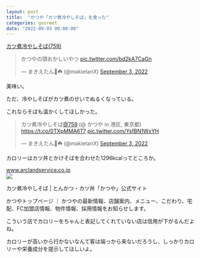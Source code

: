 ```yaml
---
layout: post
title:  "かつや「カツ煮冷やしそば」を食った"
categories: gourmet
date: "2022-09-03 00:00:00"
---
```


<u>カツ煮冷やしそば(759)</u>
<blockquote class="twitter-tweet tw-align-center"><p lang="ja" dir="ltr">かつやの頭おかしいやつ <a href="https://t.co/bd2kA7CaGn">pic.twitter.com/bd2kA7CaGn</a></p>&mdash; まきえたん🥦☘️ (@makietanX) <a href="https://twitter.com/makietanX/status/1566001993541267456?ref_src=twsrc%5Etfw">September 3, 2022</a></blockquote> <script async src="https://platform.twitter.com/widgets.js" charset="utf-8"></script>

美味い。

ただ、冷やしそばがカツ煮のせいでぬるくなっている。

これならそばも温かくしてほしかった。

<blockquote class="twitter-tweet tw-align-center"><p lang="ja" dir="ltr">カツ煮冷やしそば<a href="https://twitter.com/759?ref_src=twsrc%5Etfw">@759</a> (@ かつや in 港区, 東京都) <a href="https://t.co/0TXpMMA6T7">https://t.co/0TXpMMA6T7</a> <a href="https://t.co/YsfBN1WxYH">pic.twitter.com/YsfBN1WxYH</a></p>&mdash; まきえたん🥦☘️ (@makietanX) <a href="https://twitter.com/makietanX/status/1566001389372940293?ref_src=twsrc%5Etfw">September 3, 2022</a></blockquote> <script async src="https://platform.twitter.com/widgets.js" charset="utf-8"></script>

カロリーはカツ丼とかけそばを合わせた1296kcalってところか。


<div class="card">
  <a href="https://www.arclandservice.co.jp/katsuya/menu/item_10503/"></a>
  <div class="card__header">
    <a href="https://www.arclandservice.co.jp/katsuya/menu/item_10503/">www.arclandservice.co.jp</a>
  </div>
  <div class="card__image">
    <img src="https://www.arclandservice.co.jp/katsuya/wp-content/themes/arclandservice-group/assets/img/katsuya/common/og_img.png">
  </div>
  <div class="card__title">
    <p>カツ煮冷やしそば | とんかつ・カツ丼「かつや」公式サイト</p>
  </div>
  <div class="card__description">
    <p>かつやトップページ ｜ かつやの最新情報、店舗案内、メニュー、こだわり、宅配、FC加盟店情報、物件情報、採用情報をお知らせします。</p>
  </div>
</div>


こういう店でカロリーをちゃんと表記してくれていない店は信用が下がるんだよね。

カロリーが高いから行かないなんて客は端っから来ないだろうし、しっかりカロリーや栄養成分を提示してほしいよ。

